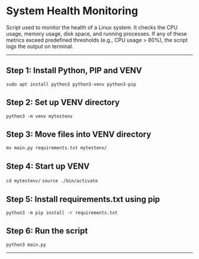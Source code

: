 # System Health Monitoring
Script used to monitor the health of a Linux system. It checks the CPU usage, memory usage, disk space, and running processes. If any of these metrics exceed predefined thresholds (e.g., CPU usage > 80%), the script logs the output on terminal.

---

## Step 1: Install Python, PIP and VENV
`sudo apt install python3 python3-venv python3-pip`

## Step 2: Set up VENV directory
`python3 -m venv mytestenv`

## Step 3: Move files into VENV directory
`mv main.py requirements.txt mytestenv/`

## Step 4: Start up VENV
`cd mytestenv/`
`source ./bin/activate`

## Step 5: Install requirements.txt using pip
`python3 -m pip install -r requirements.txt`

## Step 6: Run the script
`python3 main.py`

---
